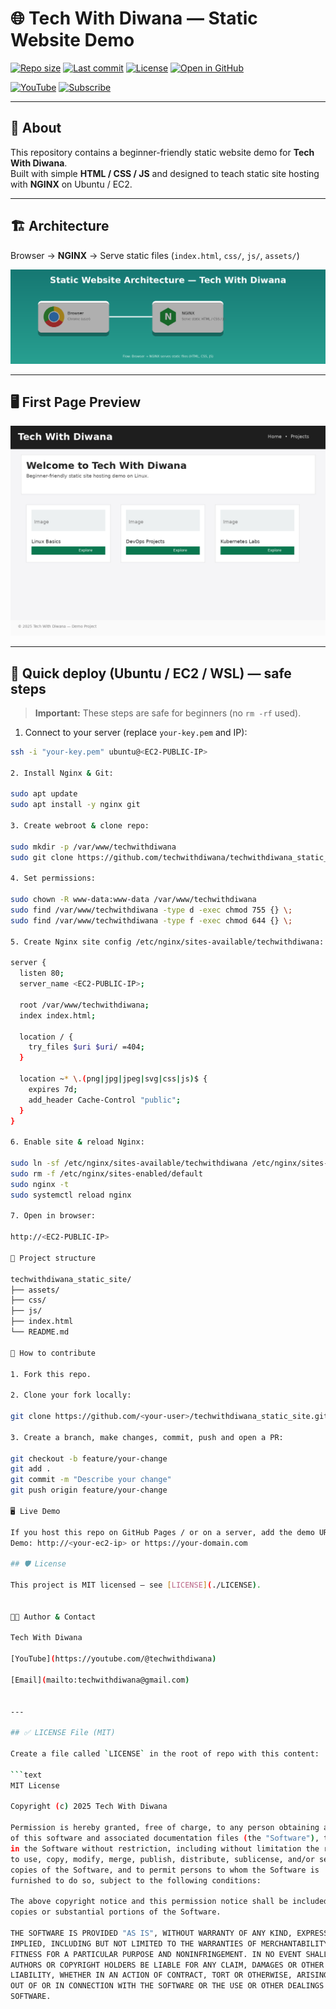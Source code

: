 # 🌐 Tech With Diwana — Static Website Demo

[![Repo size](https://img.shields.io/github/repo-size/techwithdiwana/techwithdiwana_static_site)](https://github.com/techwithdiwana/techwithdiwana_static_site)
[![Last commit](https://img.shields.io/github/last-commit/techwithdiwana/techwithdiwana_static_site)](https://github.com/techwithdiwana/techwithdiwana_static_site/commits/main)
[![License](https://img.shields.io/github/license/techwithdiwana/techwithdiwana_static_site)](./LICENSE)
[![Open in GitHub](https://img.shields.io/badge/GitHub-Repo-black?logo=github)](https://github.com/techwithdiwana/techwithdiwana_static_site)

[![YouTube](https://img.shields.io/badge/YouTube-TechWithDiwana-red?logo=youtube)](https://youtube.com/@techwithdiwana)
[![Subscribe](https://img.shields.io/badge/Subscribe-YouTube-red?logo=youtube&labelColor=ff0000)](https://youtube.com/@techwithdiwana)

---

## 🔭 About
This repository contains a beginner-friendly static website demo for **Tech With Diwana**.  
Built with simple **HTML / CSS / JS** and designed to teach static site hosting with **NGINX** on Ubuntu / EC2.

---

## 🏗 Architecture
Browser → **NGINX** → Serve static files (`index.html`, `css/`, `js/`, `assets/`)

![Architecture](assets/static_architecture_highres.png)

---

## 🖥 First Page Preview

![Homepage](assets/hero.png)

---

## 🚀 Quick deploy (Ubuntu / EC2 / WSL) — safe steps

> **Important:** These steps are safe for beginners (no `rm -rf` used).

1. Connect to your server (replace `your-key.pem` and IP):
```bash
ssh -i "your-key.pem" ubuntu@<EC2-PUBLIC-IP>

2. Install Nginx & Git:

sudo apt update
sudo apt install -y nginx git

3. Create webroot & clone repo:

sudo mkdir -p /var/www/techwithdiwana
sudo git clone https://github.com/techwithdiwana/techwithdiwana_static_site.git /var/www/techwithdiwana

4. Set permissions:

sudo chown -R www-data:www-data /var/www/techwithdiwana
sudo find /var/www/techwithdiwana -type d -exec chmod 755 {} \;
sudo find /var/www/techwithdiwana -type f -exec chmod 644 {} \;

5. Create Nginx site config /etc/nginx/sites-available/techwithdiwana:

server {
  listen 80;
  server_name <EC2-PUBLIC-IP>;

  root /var/www/techwithdiwana;
  index index.html;

  location / {
    try_files $uri $uri/ =404;
  }

  location ~* \.(png|jpg|jpeg|svg|css|js)$ {
    expires 7d;
    add_header Cache-Control "public";
  }
}

6. Enable site & reload Nginx:

sudo ln -sf /etc/nginx/sites-available/techwithdiwana /etc/nginx/sites-enabled/techwithdiwana
sudo rm -f /etc/nginx/sites-enabled/default
sudo nginx -t
sudo systemctl reload nginx

7. Open in browser:

http://<EC2-PUBLIC-IP>

📂 Project structure

techwithdiwana_static_site/
├── assets/
├── css/
├── js/
├── index.html
└── README.md

💬 How to contribute

1. Fork this repo.

2. Clone your fork locally:

git clone https://github.com/<your-user>/techwithdiwana_static_site.git

3. Create a branch, make changes, commit, push and open a PR:

git checkout -b feature/your-change
git add .
git commit -m "Describe your change"
git push origin feature/your-change

🖥 Live Demo

If you host this repo on GitHub Pages / or on a server, add the demo URL here:
Demo: http://<your-ec2-ip> or https://your-domain.com

## 🛡 License

This project is MIT licensed — see [LICENSE](./LICENSE).


👨‍🏫 Author & Contact

Tech With Diwana

[YouTube](https://youtube.com/@techwithdiwana)

[Email](mailto:techwithdiwana@gmail.com)


---

## ✅ LICENSE File (MIT)

Create a file called `LICENSE` in the root of repo with this content:

```text
MIT License

Copyright (c) 2025 Tech With Diwana

Permission is hereby granted, free of charge, to any person obtaining a copy
of this software and associated documentation files (the "Software"), to deal
in the Software without restriction, including without limitation the rights
to use, copy, modify, merge, publish, distribute, sublicense, and/or sell
copies of the Software, and to permit persons to whom the Software is
furnished to do so, subject to the following conditions:

The above copyright notice and this permission notice shall be included in all
copies or substantial portions of the Software.

THE SOFTWARE IS PROVIDED "AS IS", WITHOUT WARRANTY OF ANY KIND, EXPRESS OR
IMPLIED, INCLUDING BUT NOT LIMITED TO THE WARRANTIES OF MERCHANTABILITY,
FITNESS FOR A PARTICULAR PURPOSE AND NONINFRINGEMENT. IN NO EVENT SHALL THE
AUTHORS OR COPYRIGHT HOLDERS BE LIABLE FOR ANY CLAIM, DAMAGES OR OTHER
LIABILITY, WHETHER IN AN ACTION OF CONTRACT, TORT OR OTHERWISE, ARISING FROM,
OUT OF OR IN CONNECTION WITH THE SOFTWARE OR THE USE OR OTHER DEALINGS IN THE
SOFTWARE.


